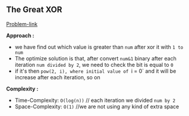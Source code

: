 ## The Great XOR

[Problem-link](https://www.hackerrank.com/challenges/the-great-xor/problem)

**Approach :**<br>

- we have find out which value is greater than `num` after xor it with `1 to num`
- The optimize solution is that, after convert `num&1` binary after each iteration `num divided by 2`, we need to check the bit is equal to `0`
- if it's then `pow(2, i), where initial value of `i = 0` and it will be increase after each iteration, so on

**Complexity :**<br>

- Time-Complexity: `O(log(n))` // each iteration we divided `num by 2`
- Space-Complexity: `O(1)` //we are not using any kind of extra space
